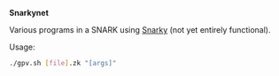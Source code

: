 **Snarkynet**

Various programs in a SNARK using [Snarky](https://github.com/o1-labs/snarky) (not yet entirely functional).

Usage:

```bash
./gpv.sh [file].zk "[args]"
```
